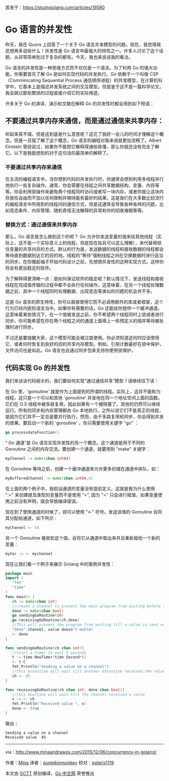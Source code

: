 首发于：https://studygolang.com/articles/19580

# Go 语言的并发性

昨天，我在 Quora 上回答了一个关于 Go 语言并发模型的问题。现在，我觉得我还想再多说些什么！并发性是 Go 语言中最强大的特性之一。许多人讨论了这个话题，从非常简单到过于复杂的都有。今天，我也来说说我的看法。

Go 语言的并发性是一种思维方式而不仅仅是一个语法。为了利用 Go 的强大功能，你需要首先了解 Go 是如何实现代码的并发执行。Go 依赖于一个叫做 CSP（Comminicating Sequential Process 通信顺序进程）的并发模型，在计算机科学中，它基本上是描述并发系统之间的交互模型。但是鉴于这不是一篇科学论文，我会跳过那些繁琐的过程直接介绍它的实际用途。

许多关于 Go 的演讲、演示和文献在解释 Go 的并发性时都会用到如下短语：

## 不要通过共享内存来通信，而是通过通信来共享内存：

听起来真不错。但是这到底是什么意思呢？这花了我好一会儿的时间才理解这个概念。但是一旦我了解了这个概念，Go 语言的编程对我来说就更加流畅了。Albert Einstein 曾经说过，如果你不能把它解释得通俗易懂，那么你就还没有完全了解它。以下是我能想到的对于这句话的最简单的解释了。

### 不要通过共享内存来通信

在主流的编程语言中，当你想到代码的并发执行时，你通常会想到利用多线程并行地执行一些复杂操作。通常，你会需要在线程之间共享数据结构、变量、内存等等。你会利用锁操作来避免两个线程同时访问或者写一块内存，或者你就让这块内存放任自由而不加以任何限制并期待能有最好的结果。这是我们在大多数比较流行的编程语言中所用到的线程间的通信方式，但是这通常会导致各种各样的问题，比如竞态条件、内存管理、随机奇怪无法解释的异常和你的彻夜难眠等等。

### 替换方式：通过通信来共享内存

那么，Go 语言是怎么做到这个的呢？ Go 允许你发送变量的值来给其他线程（实际上，这不是一个实际意义上的线程，但是现在姑且可以这么理解），来代替用锁住变量的共享内存的方式。默认的行为是，发送数据的线程和接收数据的线程都会等待直到数据到达它的目的地。线程的“等待”强制线程之间在交换数据时进行适当的同步。在你撸起袖子开始代码设计之前，先想想并发性的这种实现方式。这样你将会有更加稳定的软件。

为了解释得更清晰一点：是如何保证软件的稳定呢？默认情况下，发送线程和接收线程在完成值传输的过程中都不会执行任何操作。这意味着，在另一个线程处理数据之前，其中一个线程同时处理数据、出现竞态等类似的问题的机会并不多。

这是 Go 语言的原生特性，你可以直接使用它而不必调用额外的库或者框架，这个行为已经内嵌到语言当中。如果你有需要的话，Go 还能给你提供一个缓冲通道。这意味着某些情况下，在一个值被发送之前，你不希望两个线程同时上锁或者进行同步。你可能希望在你在两个线程之间的通道上面填上一些预定义的值并等待被处理时进行同步。

不过还是要提醒大家，这个模型可能会被过度使用。你必须知道这何时应该使用它，或者何时恢复到良好的旧的共享内存模型。例如，引用计数最好在锁中保护，文件访问也是如此。Go 语言也会通过同步包来支持你使用锁保护。

## 代码实现 Go 的并发性

我们来谈谈代码相关的，我们要如何实现“通过通信共享”模型？请继续往下读：

在 Go 里，'goroutine' 就是作为上面提到的所谓的线程。实际上，这并不能称为线程，这只是一个可以和其他 'goroutine' 并发地在同一个地址空间上面的函数。它们在 O.S 线程中被多路复用，因此如果有一个被阻塞了，其他的仍然可以继续运行。所有的同步和内存管理都由 Go 本地执行。之所以说它们不是真正的线程，是因为它们并不一定总是要并行执行。然而，由于多路复用和同步，你会得到并发的效果。要启动一个新的 'goroutine' ，你只需要使用关键字 "go" ：

```go
go processdataFunction()
```

“ Go 通道”是 Go 语言实现并发性的另一个概念。这个通道是用于不同的 Goroutine 之间的内存交流。要创建一个通道，就要用到 "make" 关键字：

```go
myChannel := make(chan int64)

```
在 Goroutine 等待之前，创建一个缓冲通道来允许更多的值在通道中排队，如：

```go
myBufferedChannel := make(chan int64,4)
```

在上面的两个例子中，我假设通道的变量没有提前定义。这就是我为什么使用 ":=" 来创建提及类型的变量而不是使用 "=", 因为 "=" 只会进行赋值，如果变量使用之前没有声明，就会导致编译错误。

现在到了使用通道的时候了，捏可以使用 "<-" 符号。发送该值的 Goroutine 会将其分配给通道，如下所示 :

```go
myChannel <- 54
```

另一个 Goroutine 接收到这个值，会将它从通道中取出来并且重新赋给一个新的变量：

```go
myVar := <- mychannel
```

现在让我们看一个例子来展示 Golang 中的案例并发性：

 ```go
package main
import (
	"fmt"
	"time"
)
func main() {
	ch := make(chan int)
	//create a channel to prevent the main program from exiting before the done signal is received
	done := make(chan bool)
	go sendingGoRoutine(ch)
	go receivingGoRoutine(ch,done)
	//This will prevent the program from exiting till a value is sent over the
    "done" channel, value doesn't matter
	<- done
}

func sendingGoRoutine(ch chan int){
	//start a timer to wait 5 seconds
	t := time.NewTimer(time.Second*5)
	<- t.C
	fmt.Println("Sending a value on a channel")
    //this Goroutine will wait till another Goroutine received the value
    ch <- 45
}

func receivingGoRoutine(ch chan int, done chan bool){
	//this Gourtine will wait till the channel received a value
    v := <- ch
	fmt.Println("Received value ", v)
	done <- true
}
```

输出：

```
Sending a value on a channel
Received value  45
```

---

via：http://www.minaandrawos.com/2015/12/06/concurrency-in-golang/

作者：[Mina](http://www.minaandrawos.com/about-me/)
译者：[pumpkinmonkey](https://github.com/pumpkinmonkey)
校对：[polaris1119](https://github.com/polaris1119)

本文由 [GCTT](https://github.com/studygolang/GCTT) 原创编译，[Go 中文网](https://studygolang.com/) 荣誉推出
